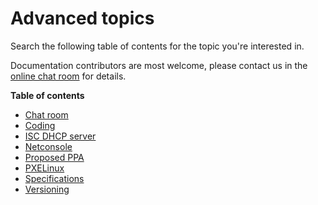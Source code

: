 # Advanced topics

Search the following table of contents for the topic you're interested in.

Documentation contributors are most welcome, please contact us in the [online chat room](chat-room) for details.

**Table of contents**

- [Chat room](chat-room.md)
- [Coding](coding.md)
- [ISC DHCP server](isc-dhcp-server.md)
- [Netconsole](netconsole.md)
- [Proposed PPA](proposed-ppa.md)
- [PXELinux](pxelinux.md)
- [Specifications](specs.md)
- [Versioning](versioning.md)
